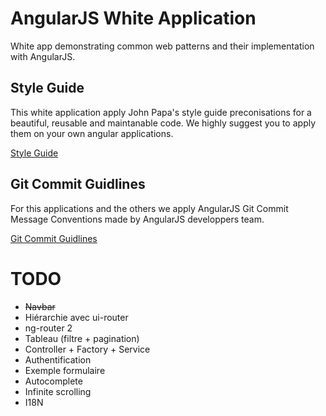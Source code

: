# AngularJS White Application

White app demonstrating common web patterns and their implementation with AngularJS.

## Style Guide

This white application apply John Papa's style guide preconisations for a beautiful, reusable and maintanable code. We highly suggest you to apply them on your own angular applications.

[Style Guide](https://github.com/johnpapa/angular-styleguide)

## Git Commit Guidlines

For this applications and the others we apply AngularJS Git Commit Message Conventions made by AngularJS developpers team.

[Git Commit Guidlines](https://docs.google.com/document/d/1QrDFcIiPjSLDn3EL15IJygNPiHORgU1_OOAqWjiDU5Y/edit)

# TODO

* ~~Navbar~~
* Hiérarchie avec ui-router
* ng-router 2
* Tableau (filtre + pagination)
* Controller + Factory + Service
* Authentification
* Exemple formulaire
* Autocomplete
* Infinite scrolling
* I18N